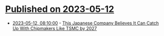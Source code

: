 # [Published on 2023-05-12](index.md)

* [2023-05-12, 08:10:00](https://soylentnews.org/article.pl?sid=23/05/11/1721238&from=rss) - [This Japanese Company Believes It Can Catch Up With Chipmakers Like TSMC by 2027](https://soylentnews.org/article.pl?sid=23/05/11/1721238&from=rss)
